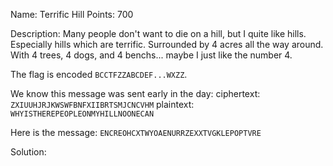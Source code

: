 Name: Terrific Hill 
Points: 700 

Description:
Many people don't want to die on a hill, but I quite like hills. Especially hills which are terrific. Surrounded by 4 acres all the way around. With 4 trees, 4 dogs, and 4 benchs... maybe I just like the number 4.

The flag is encoded `BCCTFZZABCDEF...WXZZ`.

We know this message was sent early in the day:
ciphertext: `ZXIUUHJRJKWSWFBNFXIIBRTSMJCNCVHM`
plaintext: `WHYISTHEREPEOPLEONMYHILLNOONECAN`

Here is the message: `ENCREOHCXTWYOAENURRZEXXTVGKLEPOPTVRE` 

Solution:
